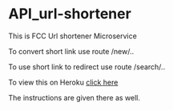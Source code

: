 # API_url-shortener

This is FCC Url shortener Microservice

To convert short link use route /new/..

To use short link to redirect use route /search/..

To view this on Heroku <a href="https://murmuring-temple-69731.herokuapp.com/">click here</a>

The instructions are given there as well.

